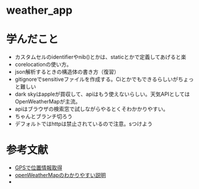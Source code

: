 # weather_app

# 学んだこと
- カスタムセルのidentifierやnib()とかは、staticとかで定義してあげると楽
- corelocationの使い方。
- json解析するときの構造体の書き方（復習）
- gitignoreでsensitiveファイルを作成する。Ciとかでもできるらしいがちょっと難しい
- dark skyはappleが買収して、apiはもう使えないらしい。天気APIとしてはOpenWeatherMapが主流。
- apiはブラウザの検索窓で試しながらやるとくそわかかりやすい。
- ちゃんとブランチ切ろう
- デフォルトではhttpは禁止されているので注意。sつけよう

# 参考文献
- [GPSで位置情報取得](http://www.office-matsunaga.biz/ios/description.php?id=14)
- [openWeatherMapのわかりやすい説明](https://yuukiyg.hatenablog.jp/entry/2019/11/17/182410)
- 
